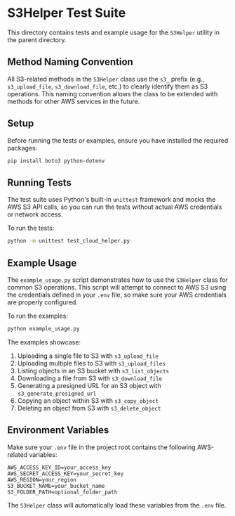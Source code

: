 # S3Helper Test Suite

This directory contains tests and example usage for the `S3Helper` utility in the parent directory.

## Method Naming Convention

All S3-related methods in the `S3Helper` class use the `s3_` prefix (e.g., `s3_upload_file`, `s3_download_file`, etc.) to clearly identify them as S3 operations. This naming convention allows the class to be extended with methods for other AWS services in the future.

## Setup

Before running the tests or examples, ensure you have installed the required packages:

```bash
pip install boto3 python-dotenv
```

## Running Tests

The test suite uses Python's built-in `unittest` framework and mocks the AWS S3 API calls, so you can run the tests without actual AWS credentials or network access.

To run the tests:

```bash
python -m unittest test_cloud_helper.py
```

## Example Usage

The `example_usage.py` script demonstrates how to use the `S3Helper` class for common S3 operations. This script will attempt to connect to AWS S3 using the credentials defined in your `.env` file, so make sure your AWS credentials are properly configured.

To run the examples:

```bash
python example_usage.py
```

The examples showcase:

1. Uploading a single file to S3 with `s3_upload_file`
2. Uploading multiple files to S3 with `s3_upload_files`
3. Listing objects in an S3 bucket with `s3_list_objects`
4. Downloading a file from S3 with `s3_download_file`
5. Generating a presigned URL for an S3 object with `s3_generate_presigned_url`
6. Copying an object within S3 with `s3_copy_object`
7. Deleting an object from S3 with `s3_delete_object`

## Environment Variables

Make sure your `.env` file in the project root contains the following AWS-related variables:

```
AWS_ACCESS_KEY_ID=your_access_key
AWS_SECRET_ACCESS_KEY=your_secret_key
AWS_REGION=your_region
S3_BUCKET_NAME=your_bucket_name
S3_FOLDER_PATH=optional_folder_path
```

The `S3Helper` class will automatically load these variables from the `.env` file. 